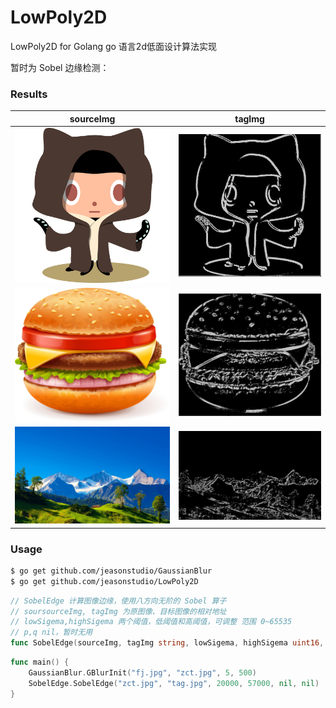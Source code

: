 # LowPoly2D
LowPoly2D for Golang go 语言2d低面设计算法实现

暂时为 Sobel 边缘检测：

### Results

sourceImg | tagImg  
---|---
![alt](images/s1.jpg) | ![alt](images/t1.jpg)
![alt](images/s2.jpg) | ![alt](images/t2.jpg)
![alt](images/s3.jpg) | ![alt](images/t3.jpg)

### Usage

```bash
$ go get github.com/jeasonstudio/GaussianBlur
$ go get github.com/jeasonstudio/LowPoly2D
```

```go
// SobelEdge 计算图像边缘，使用八方向无阶的 Sobel 算子
// soursourceImg, tagImg 为原图像、目标图像的相对地址
// lowSigema,highSigema 两个阈值，低阈值和高阈值，可调整 范围 0~65535
// p,q nil，暂时无用
func SobelEdge(sourceImg, tagImg string, lowSigema, highSigema uint16, p, q int)
```

```go
func main() {
    GaussianBlur.GBlurInit("fj.jpg", "zct.jpg", 5, 500)
    SobelEdge.SobelEdge("zct.jpg", "tag.jpg", 20000, 57000, nil, nil)
}
```